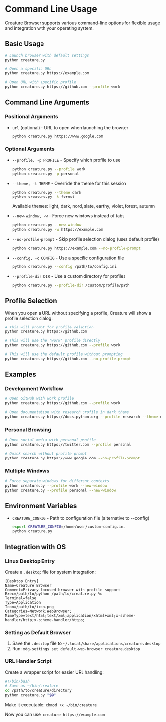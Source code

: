# Command Line Usage

Creature Browser supports various command-line options for flexible usage and integration with your operating system.

## Basic Usage

```bash
# Launch browser with default settings
python creature.py

# Open a specific URL
python creature.py https://example.com

# Open URL with specific profile
python creature.py https://github.com --profile work
```

## Command Line Arguments

### Positional Arguments

- `url` (optional) - URL to open when launching the browser
  ```bash
  python creature.py https://www.google.com
  ```

### Optional Arguments

- `--profile, -p PROFILE` - Specify which profile to use
  ```bash
  python creature.py --profile work
  python creature.py -p personal
  ```

- `--theme, -t THEME` - Override the theme for this session
  ```bash
  python creature.py --theme dark
  python creature.py -t forest
  ```
  Available themes: light, dark, nord, slate, earthy, violet, forest, autumn

- `--new-window, -w` - Force new windows instead of tabs
  ```bash
  python creature.py --new-window
  python creature.py -w https://example.com
  ```

- `--no-profile-prompt` - Skip profile selection dialog (uses default profile)
  ```bash
  python creature.py https://example.com --no-profile-prompt
  ```

- `--config, -c CONFIG` - Use a specific configuration file
  ```bash
  python creature.py --config /path/to/config.ini
  ```

- `--profile-dir DIR` - Use a custom directory for profiles
  ```bash
  python creature.py --profile-dir /custom/profile/path
  ```

## Profile Selection

When you open a URL without specifying a profile, Creature will show a profile selection dialog:

```bash
# This will prompt for profile selection
python creature.py https://github.com

# This will use the 'work' profile directly
python creature.py https://github.com --profile work

# This will use the default profile without prompting
python creature.py https://github.com --no-profile-prompt
```

## Examples

### Development Workflow
```bash
# Open GitHub with work profile
python creature.py https://github.com --profile work

# Open documentation with research profile in dark theme
python creature.py https://docs.python.org --profile research --theme dark
```

### Personal Browsing
```bash
# Open social media with personal profile
python creature.py https://twitter.com --profile personal

# Quick search without profile prompt
python creature.py https://www.google.com --no-profile-prompt
```

### Multiple Windows
```bash
# Force separate windows for different contexts
python creature.py --profile work --new-window
python creature.py --profile personal --new-window
```

## Environment Variables

- `CREATURE_CONFIG` - Path to configuration file (alternative to --config)
  ```bash
  export CREATURE_CONFIG=/home/user/custom-config.ini
  python creature.py
  ```

## Integration with OS

### Linux Desktop Entry

Create a `.desktop` file for system integration:

```desktop
[Desktop Entry]
Name=Creature Browser
Comment=Privacy-focused browser with profile support
Exec=/path/to/python /path/to/creature.py %u
Terminal=false
Type=Application
Icon=/path/to/icon.png
Categories=Network;WebBrowser;
MimeType=text/html;text/xml;application/xhtml+xml;x-scheme-handler/http;x-scheme-handler/https;
```

### Setting as Default Browser

1. Save the `.desktop` file to `~/.local/share/applications/creature.desktop`
2. Run: `xdg-settings set default-web-browser creature.desktop`

### URL Handler Script

Create a wrapper script for easier URL handling:

```bash
#!/bin/bash
# Save as ~/bin/creature
cd /path/to/creature/directory
python creature.py "$@"
```

Make it executable: `chmod +x ~/bin/creature`

Now you can use: `creature https://example.com`